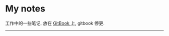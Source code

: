 # My notes

工作中的一些笔记, 放在 [ GitBook ][1]上, gitbook 停更.



---

[1]: https://git.gitbook.com/pinghuazhuang/note.git	"gitbook"

